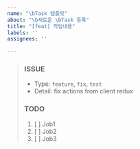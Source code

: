 ```yaml
---
name: "\bTask 템플릿"
about: "\b새로운 \bTask 등록"
title: "[feat] 작업내용"
labels: ''
assignees: ''

---
```


> ### ISSUE
> * Type: `feature`, `fix`, `test`
> * Detail: fix actions from client redux
> 
> ### TODO
> 1. [ ]  Job1
> 2. [ ]  Job2
> 3. [ ]  Job3
>
